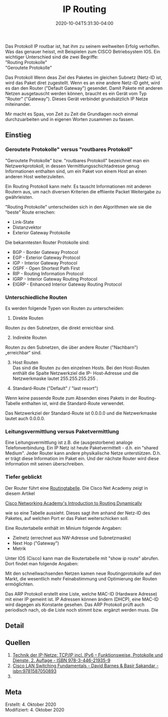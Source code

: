 ﻿---
title: "IP Routing"
date: 2020-10-04T5:31:30-04:00
categories:
  - netzwerk
tags:
  - 
  - 
---

Das Protokoll IP routbar ist, hat ihm zu seinem weltweiten Erfolg verholfen. Was das genauer heisst, mit Beispielen zum CISCO Betriebsystem IOS. Ein wichtiger Unterschied sind die zwei Begriffe:  
"Routing Protokolle"  
"Geroutete Protokolle"  

Das Protokoll Wenn deas Ziel des Paketes im gleichen Subnetz (Netz-ID ist, wird das Paket diret zugestellt. Wenn es an eine andere Netz-ID geht, wird es dan den Router ("Default Gateway") gesendet. Damit Pakete mit anderen Netzen ausgetauscht werden können, braucht es ein Gerät vom Typ "Router" ("Gateway"). Dieses Gerät verbindet grundsätzlich IP Netze miteinander. 

Mir macht es Spas, von Zeit zu Zeit die Grundlagen noch einmal durchzuarbeiten und in eigenen Worten zusammen zu fassen.

## Einstieg  

### Geroutete Protokolle" versus "routbares Protokoll"  

"Geroutete Protokolle" bzw. "routbares Protokoll" bezeichnet man ein Netzwerkprotokoll, in dessen Vermittlungsschichtadresse genug Informationen enthalten sind, um ein Paket von einem Host an einen anderen Host weiterzuleiten.  

Ein Routing Protokoll kann mehr. Es tauscht Informationen mit anderen Routern aus, um nach diversen Kriterien die effiiente Packet Weitergabe zu gwährleisten.  

"Routing Protokolle" unterscheiden sich in den Algorithmen wie sie die "beste" Route errechen:
*  Link-State  
*  Distanzvektor  
*  Exterior Gateway Protokolle  

Die bekanntesten Router Protokolle sind:  

- BGP - Border Gateway Protocol  
- EGP - Exterior Gateway Protocol  
- IGP - Interior Gateway Protocol  
- OSPF - Open Shortest Path First
- RIP - Routing Information Protocol  
- IGRP - Interior Gateway Routing Protocol  
- EIGRP - Enhanced Interior Gateway Routing Protocol  

### Unterschiedliche Routen

Es werden folgende Typen von Routen zu unterscheiden:  

1. Direkte Routen  

Routen zu den Subnetzen, die direkt erreichbar sind. 

2. Indirekte Routen  

Routen zu den Subnetzen, die über andere Router ("Nachbarn") „erreichbar“ sind. 

3. Host Routen  
Das sind die Routen zu den einzelnen Hosts. Bei den Host-Routen enthält die Spalte Netzwerkziel die IP-
Host-Adresse und die Netzwerkmaske lautet 255.255.255.255 .

4. Standard-Route ("Default" / "last resort")  

Wenn keine passende Route zum Absenden eines Pakets in der Routing-
Tabelle enthalten ist, wird die Standard-Route verwendet.  

Das Netzwerkziel der Standard-Route ist 0.0.0.0 und die Netzwerkmaske lautet auch 0.0.0.0.


### Leitungsvermittlung versus Paketvermittlung  

Eine Leitungsvermittlung ist z.B. die (ausgestorbene) analoge Telefonverbindung. Ein IP Netz ist heute Paketvermittelt - d.h. ein "shared Medium". Jeder Router kann andere physikalische Netze unterstützen. D.h. er trägt diese Information im Paket ein. Und der nächste Router wird diese Information mit seinen überschreiben.  

### Tiefer geblickt

Der Router führt eine [Routingtabelle](https://www.airnet.de/cr1-gfe/de/html/GrundRout_learningObject3.xml). Die Cisco Net Academy zeigt in diesem Artikel <p><a href="https://www.ciscopress.com/articles/article.asp?p=2180210&seqNum=12" rel="noopener noreferrer" target="_blank">Cisco Networking Academy's Introduction to Routing Dynamically</a></p>  wie so eine Tabelle aussieht. Dieses sagt ihm anhand der Netz-ID des Paketes, auf welchen Port er das Paket weiterschicken soll.  

Eine Routertabelle enthält im Minium folgende Angaben:  
* Zielnetz (errechnet aus NW-Adresse und Subnetzmaske)  
* Next Hop ("Gateway")  
* Metrik  

Unter IOS (Cisco) kann man die Routertabelle mit "show ip route" abrufen. Dort findet man folgende Angaben:  



Mit den schnellwachsenden Netzen kamen neue Routingprotokolle auf den Markt, die wesentlich mehr Feinabstimmung und Optimierung der Routen ermöglichten.

Das ARP Protokoll erstellt eine Liste, welche MAC-ID (Hardware Adresse) mit einer IP gemeint ist. IP Adressen können ändern (DHCP), eine MAC-ID wird dagegen als Konstante gesehen. Das ARP Protokoll prüft auch periodisch nach, ob die Liste noch stimmt bzw. ergänzt werden muss. Die 


## Detail

## Quellen  

1. [Technik der IP-Netze: TCP/IP incl. IPv6 – Funktionsweise, Protokolle und Dienste, 2. Auflage - ISBN 978-3-446-21935-9](https://mitpress.mit.edu/books/history-modern-computing)  
2. [Cisco LAN Switching Fundamentals - David Barnes & Basir Sakandar - isbn:9781587050893](https://www.oreilly.com/library/view/cisco-lan-switching/1587050897/)  
3. 

## Meta

Erstellt:		4. Oktober 2020  
Modifiziert:	4. Oktober 2020
